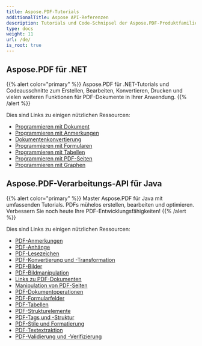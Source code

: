 ```yaml
---
title: Aspose.PDF-Tutorials
additionalTitle: Aspose API-Referenzen
description: Tutorials und Code-Schnipsel der Aspose.PDF-Produktfamilie. Es enthält grundlegende und fortgeschrittene Tutorials zur Verwendung von Aspose.PDF.
type: docs
weight: 11
url: /de/
is_root: true
---
```


## Aspose.PDF für .NET
{{% alert color="primary" %}}
Aspose.PDF für .NET-Tutorials und Codeausschnitte zum Erstellen, Bearbeiten, Konvertieren, Drucken und vielen weiteren Funktionen für PDF-Dokumente in Ihrer Anwendung. 
{{% /alert %}}

Dies sind Links zu einigen nützlichen Ressourcen:
- [Programmieren mit Dokument](./net/programming-with-document/)
- [Programmieren mit Anmerkungen](./net/annotations/)  
- [Dokumentenkonvertierung](./net/document-conversion/)
- [Programmieren mit Formularen](./net/programming-with-forms/)
- [Programmieren mit Tabellen](./net/programming-with-tables/) 
- [Programmieren mit PDF-Seiten](./net/programming-with-pdf-pages/)
- [Programmieren mit Graphen](./net/programming-with-graphs/)
 
## Aspose.PDF-Verarbeitungs-API für Java
{{% alert color="primary" %}}
Master Aspose.PDF für Java mit umfassenden Tutorials. PDFs mühelos erstellen, bearbeiten und optimieren. Verbessern Sie noch heute Ihre PDF-Entwicklungsfähigkeiten!
{{% /alert %}}

Dies sind Links zu einigen nützlichen Ressourcen:
- [PDF-Anmerkungen](./java/pdf-annotations/)
- [PDF-Anhänge](./java/pdf-attachments/)
- [PDF-Lesezeichen](./java/pdf-bookmarks/)
- [PDF-Konvertierung und -Transformation](./java/pdf-conversion-transformation/)
- [PDF-Bilder](./java/pdf-images/)
- [PDF-Bildmanipulation](./java/pdf-image-manipulation/)
- [Links zu PDF-Dokumenten](./java/pdf-document-links/)
- [Manipulation von PDF-Seiten](./java/pdf-page-manipulation/)
- [PDF-Dokumentoperationen](./java/pdf-document-operations/)
- [PDF-Formularfelder](./java/pdf-form-fields/)
- [PDF-Tabellen](./java/pdf-tables/)
- [PDF-Strukturelemente](./java/pdf-structure-elements/)
- [PDF-Tags und -Struktur](./java/pdf-tags-and-structure/)
- [PDF-Stile und Formatierung](./java/pdf-styles-and-formatting/)
- [PDF-Textextraktion](./java/pdf-text-extraction/)
- [PDF-Validierung und -Verifizierung](./java/pdf-validation-and-verification/)

